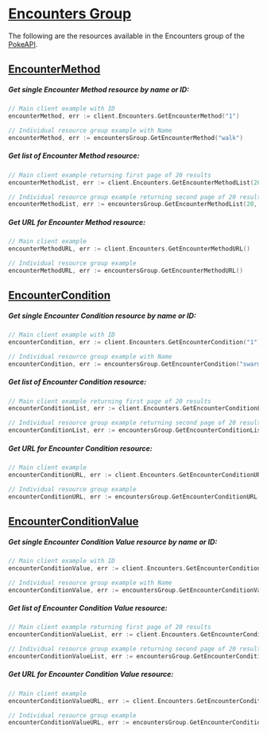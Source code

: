 # [Encounters Group](https://pokeapi.co/docs/v2#encounters-section)

The following are the resources available in the Encounters group of the [PokeAPI](https://pokeapi.co/).

## [EncounterMethod](https://pokeapi.co/docs/v2#encounter-methods)

##### Get single Encounter Method resource by name or ID:

```go
// Main client example with ID
encounterMethod, err := client.Encounters.GetEncounterMethod("1")

// Individual resource group example with Name
encounterMethod, err := encountersGroup.GetEncounterMethod("walk")
```

##### Get list of Encounter Method resource:

```go
// Main client example returning first page of 20 results
encounterMethodList, err := client.Encounters.GetEncounterMethodList(20, 0)

// Individual resource group example returning second page of 20 results
encounterMethodList, err := encountersGroup.GetEncounterMethodList(20, 20)
```

##### Get URL for Encounter Method resource:
```go
// Main client example
encounterMethodURL, err := client.Encounters.GetEncounterMethodURL()

// Individual resource group example
encounterMethodURL, err := encountersGroup.GetEncounterMethodURL()
```

## [EncounterCondition](https://pokeapi.co/docs/v2#encounter-conditions)

##### Get single Encounter Condition resource by name or ID:

```go
// Main client example with ID
encounterCondition, err := client.Encounters.GetEncounterCondition("1")

// Individual resource group example with Name
encounterCondition, err := encountersGroup.GetEncounterCondition("swarm")
```

##### Get list of Encounter Condition resource:

```go
// Main client example returning first page of 20 results
encounterConditionList, err := client.Encounters.GetEncounterConditionList(20, 0)

// Individual resource group example returning second page of 20 results
encounterConditionList, err := encountersGroup.GetEncounterConditionList(20, 20)
```

##### Get URL for Encounter Condition resource:
```go
// Main client example
encounterConditionURL, err := client.Encounters.GetEncounterConditionURL()

// Individual resource group example
encounterConditionURL, err := encountersGroup.GetEncounterConditionURL()
```

## [EncounterConditionValue](https://pokeapi.co/docs/v2#encounter-condition-values)

##### Get single Encounter Condition Value resource by name or ID:

```go
// Main client example with ID
encounterConditionValue, err := client.Encounters.GetEncounterConditionValue("1")

// Individual resource group example with Name
encounterConditionValue, err := encountersGroup.GetEncounterConditionValue("swarm-yes")
```

##### Get list of Encounter Condition Value resource:

```go
// Main client example returning first page of 20 results
encounterConditionValueList, err := client.Encounters.GetEncounterConditionValueList(20, 0)

// Individual resource group example returning second page of 20 results
encounterConditionValueList, err := encountersGroup.GetEncounterConditionValueList(20, 20)
```

##### Get URL for Encounter Condition Value resource:
```go
// Main client example
encounterConditionValueURL, err := client.Encounters.GetEncounterConditionValueURL()

// Individual resource group example
encounterConditionValueURL, err := encountersGroup.GetEncounterConditionValueURL()
```

